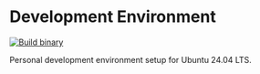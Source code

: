 # Development Environment
[![Build binary](https://github.com/rschoonheim/development-environment/actions/workflows/build.yml/badge.svg)](https://github.com/rschoonheim/development-environment/actions/workflows/build.yml)

Personal development environment setup for Ubuntu 24.04 LTS.

